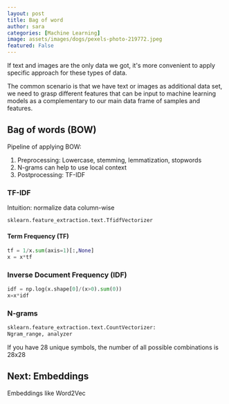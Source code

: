```yaml
---
layout: post
title: Bag of word
author: sara
categories: [Machine Learning]
image: assets/images/dogs/pexels-photo-219772.jpeg
featured: False
---
```


If text and images are the only data we got, it's more convenient to apply specific approach for these types of data. 

The common scenario is that we have text or images as additional data set, we need to grasp different features that can be input to machine learning models as a complementary to our main data frame of samples and features.

## Bag of words (BOW)

Pipeline of applying BOW:
1. Preprocessing:
	Lowercase, stemming, lemmatization, stopwords
2. N-grams can help to use local context
3. Postprocessing: TF-IDF

### TF-IDF

Intuition: normalize data column-wise

```python
sklearn.feature_extraction.text.TfidfVectorizer
```

#### Term Frequency (TF)
```python
tf = 1/x.sum(axis=1)[:,None]
x = x*tf
```

### Inverse Document Frequency (IDF)
```python
idf = np.log(x.shape[0]/(x>0).sum(0))
x=x*idf
```

### N-grams

```python
sklearn.feature_extraction.text.CountVectorizer: 
Ngram_range, analyzer
```

If you have 28 unique symbols, the number of all possible combinations is 28x28

## Next: Embeddings

Embeddings like Word2Vec
